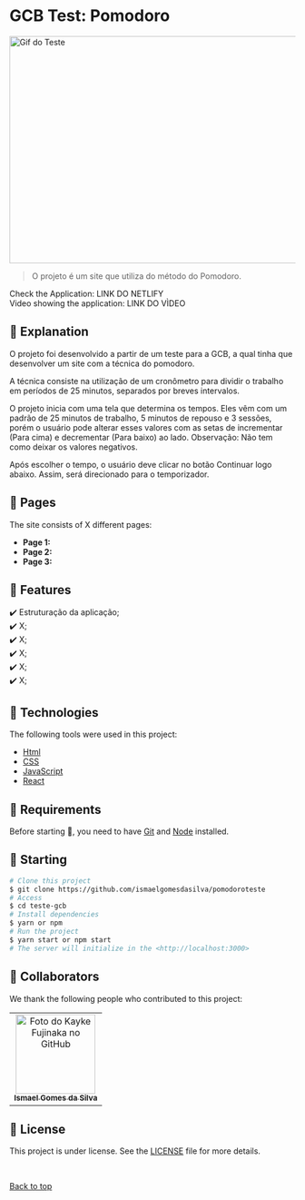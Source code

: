 # GCB Test: Pomodoro

<img src="./" width="800px" height="400px" alt="Gif do Teste">

>  O projeto é um site que utiliza do método do Pomodoro.

Check the Application: LINK DO NETLIFY <br>
Video showing the application: LINK DO VÌDEO
## :page_facing_up: Explanation

O projeto foi desenvolvido a partir de um teste para a GCB, a qual tinha que desenvolver um site com a técnica do pomodoro.

A técnica consiste na utilização de um cronômetro para dividir o trabalho em períodos de 25 minutos, separados por breves intervalos.

O projeto inicia com uma tela que determina os tempos. Eles vêm com um padrão de 25 minutos de trabalho, 5 minutos de repouso e 3 sessões, porém o usuário pode alterar esses valores com as setas de incrementar (Para cima) e decrementar (Para baixo) ao lado. Observação: Não tem como deixar os valores negativos.

Após escolher o tempo, o usuário deve clicar no botão Continuar logo abaixo. Assim, será direcionado para o temporizador. 



## 📁 Pages

The site consists of X different pages:

- **Page 1:** 
- **Page 2:** 
- **Page 3:** 

## :dart: Features ##

:heavy_check_mark: Estruturação da aplicação;\
:heavy_check_mark: X;\
:heavy_check_mark: X;\
:heavy_check_mark: X;\
:heavy_check_mark: X;\
:heavy_check_mark: X;

## :rocket: Technologies ##

The following tools were used in this project:

- [Html](https://developer.mozilla.org/pt-BR/docs/Web/HTML/Element/html/)  
- [CSS](https://developer.mozilla.org/pt-BR/docs/Web/CSS)  
- [JavaScript](https://developer.mozilla.org/pt-BR/docs/Web/JavaScript) 
- [React](https://pt-br.reactjs.org/)

## :closed_book: Requirements ##

Before starting :checkered_flag:, you need to have [Git](https://git-scm.com) and [Node](https://nodejs.org/en/) installed.

## :checkered_flag: Starting ##

```bash
# Clone this project
$ git clone https://github.com/ismaelgomesdasilva/pomodoroteste
# Access
$ cd teste-gcb
# Install dependencies
$ yarn or npm 
# Run the project
$ yarn start or npm start 
# The server will initialize in the <http://localhost:3000>
```

## 🤝 Collaborators

We thank the following people who contributed to this project:

<table>
  <tr>
    <td align="center">
      <a href="#">
        <img src="https://avatars.githubusercontent.com/u/97638555?v=4" width="140px;" alt="Foto do Kayke Fujinaka no GitHub"/><br>
        <sub>
          <b>Ismael Gomes da Silva</b>
        </sub>
      </a>
    </td>
  </tr>
</table>

## 📝 License

This project is under license. See the [LICENSE](LICENSE.md) file for more details.

&#xa0;

<a href="#top">Back to top</a>